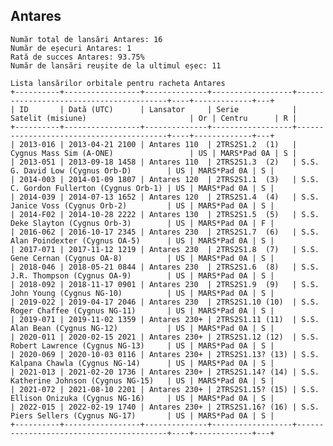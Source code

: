 ## Antares

    Număr total de lansări Antares: 16
    Număr de eșecuri Antares: 1
    Rată de succes Antares: 93.75%
    Număr de lansări reușite de la ultimul eșec: 11
    
    Lista lansărilor orbitale pentru racheta Antares
    +----------+-----------------+--------------+------------------+-----------------------------------------+----+-------------+---+
    | ID       | Dată (UTC)      | Lansator     | Serie            | Satelit (misiune)                       | Or | Centru      | R |
    +----------+-----------------+--------------+------------------+-----------------------------------------+----+-------------+---+
    | 2013-016 | 2013-04-21 2100 | Antares 110  | 2TRS2S1.2  (1)   | Cygnus Mass Sim (A-ONE)                 | US | MARS*Pad 0A | S |
    | 2013-051 | 2013-09-18 1458 | Antares 110  | 2TRS2S1.3  (2)   | S.S. G. David Low (Cygnus Orb-D)        | US | MARS*Pad 0A | S |
    | 2014-003 | 2014-01-09 1807 | Antares 120  | 2TRS2S1.1  (3)   | S.S. C. Gordon Fullerton (Cygnus Orb-1) | US | MARS*Pad 0A | S |
    | 2014-039 | 2014-07-13 1652 | Antares 120  | 2TRS2S1.4  (4)   | S.S. Janice Voss (Cygnus Orb-2)         | US | MARS*Pad 0A | S |
    | 2014-F02 | 2014-10-28 2222 | Antares 130  | 2TRS2S1.5  (5)   | S.S. Deke Slayton (Cygnus Orb-3)        | US | MARS*Pad 0A | F |
    | 2016-062 | 2016-10-17 2345 | Antares 230  | 2TRS2S1.7  (6)   | S.S. Alan Poindexter (Cygnus OA-5)      | US | MARS*Pad 0A | S |
    | 2017-071 | 2017-11-12 1219 | Antares 230  | 2TRS2S1.8  (7)   | S.S. Gene Cernan (Cygnus OA-8)          | US | MARS*Pad 0A | S |
    | 2018-046 | 2018-05-21 0844 | Antares 230  | 2TRS2S1.6  (8)   | S.S. J.R. Thompson (Cygnus OA-9)        | US | MARS*Pad 0A | S |
    | 2018-092 | 2018-11-17 0901 | Antares 230  | 2TRS2S1.9  (9)   | S.S. John Young (Cygnus NG-10)          | US | MARS*Pad 0A | S |
    | 2019-022 | 2019-04-17 2046 | Antares 230  | 2TRS2S1.10 (10)  | S.S. Roger Chaffee (Cygnus NG-11)       | US | MARS*Pad 0A | S |
    | 2019-071 | 2019-11-02 1359 | Antares 230+ | 2TRS2S1.11 (11)  | S.S. Alan Bean (Cygnus NG-12)           | US | MARS*Pad 0A | S |
    | 2020-011 | 2020-02-15 2021 | Antares 230+ | 2TRS2S1.12 (12)  | S.S. Robert Lawrence (Cygnus NG-13)     | US | MARS*Pad 0A | S |
    | 2020-069 | 2020-10-03 0116 | Antares 230+ | 2TRS2S1.13? (13) | S.S. Kalpana Chawla (Cygnus NG-14)      | US | MARS*Pad 0A | S |
    | 2021-013 | 2021-02-20 1736 | Antares 230+ | 2TRS2S1.14? (14) | S.S. Katherine Johnson (Cygnus NG-15)   | US | MARS*Pad 0A | S |
    | 2021-072 | 2021-08-10 2201 | Antares 230+ | 2TRS2S1.15? (15) | S.S. Ellison Onizuka (Cygnus NG-16)     | US | MARS*Pad 0A | S |
    | 2022-015 | 2022-02-19 1740 | Antares 230+ | 2TRS2S1.16? (16) | S.S. Piers Sellers (Cygnus NG-17)       | US | MARS*Pad 0A | S |
    +----------+-----------------+--------------+------------------+-----------------------------------------+----+-------------+---+
    

